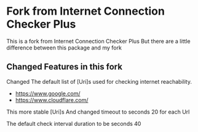 # Fork from Internet Connection Checker Plus
This is a fork from Internet Connection Checker Plus
But there are a little difference  between this package and my fork

## Changed Features in this fork

Changed The default list of [Uri]s used for checking internet reachability.
   - https://www.google.com/
   - https://www.cloudflare.com/

This more stable [Uri]s
And changed timeout to seconds 20 for each Url

The default check interval duration to be seconds 40